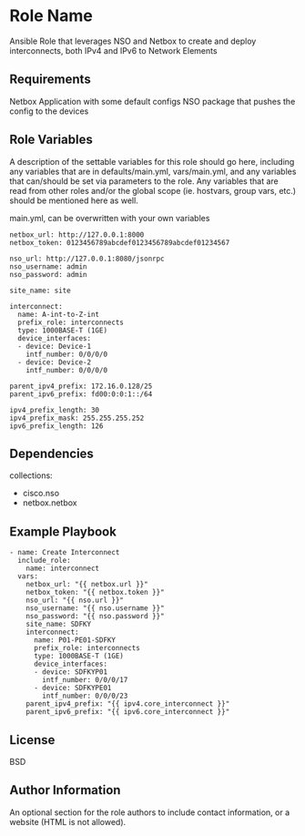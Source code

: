 Role Name
=========

Ansible Role that leverages NSO and Netbox to create and deploy interconnects, both IPv4 and IPv6 to Network Elements

Requirements
------------

Netbox Application with some default configs
NSO package that pushes the config to the devices

Role Variables
--------------

A description of the settable variables for this role should go here, including any variables that are in defaults/main.yml, vars/main.yml, and any variables that can/should be set via parameters to the role. Any variables that are read from other roles and/or the global scope (ie. hostvars, group vars, etc.) should be mentioned here as well.

main.yml, can be overwritten with your own variables

```
netbox_url: http://127.0.0.1:8000
netbox_token: 0123456789abcdef0123456789abcdef01234567

nso_url: http://127.0.0.1:8080/jsonrpc
nso_username: admin
nso_password: admin

site_name: site

interconnect:
  name: A-int-to-Z-int
  prefix_role: interconnects 
  type: 1000BASE-T (1GE)
  device_interfaces:
  - device: Device-1
    intf_number: 0/0/0/0
  - device: Device-2
    intf_number: 0/0/0/0

parent_ipv4_prefix: 172.16.0.128/25
parent_ipv6_prefix: fd00:0:0:1::/64

ipv4_prefix_length: 30
ipv4_prefix_mask: 255.255.255.252
ipv6_prefix_length: 126
```

Dependencies
------------

collections:
  - cisco.nso
  - netbox.netbox

Example Playbook
----------------

```
- name: Create Interconnect
  include_role:
    name: interconnect
  vars:
    netbox_url: "{{ netbox.url }}"
    netbox_token: "{{ netbox.token }}"
    nso_url: "{{ nso.url }}"
    nso_username: "{{ nso.username }}"
    nso_password: "{{ nso.password }}"
    site_name: SDFKY
    interconnect:
      name: P01-PE01-SDFKY
      prefix_role: interconnects 
      type: 1000BASE-T (1GE)
      device_interfaces:
      - device: SDFKYP01
        intf_number: 0/0/0/17
      - device: SDFKYPE01
        intf_number: 0/0/0/23
    parent_ipv4_prefix: "{{ ipv4.core_interconnect }}"
    parent_ipv6_prefix: "{{ ipv6.core_interconnect }}"
```

License
-------

BSD

Author Information
------------------

An optional section for the role authors to include contact information, or a website (HTML is not allowed).

